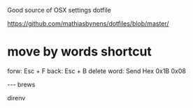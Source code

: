 Good source of OSX settings dotfile

https://github.com/mathiasbynens/dotfiles/blob/master/

# move by words shortcut

forw: Esc + F
back: Esc + B
delete word: Send Hex 0x1B 0x08

--- brews

direnv
